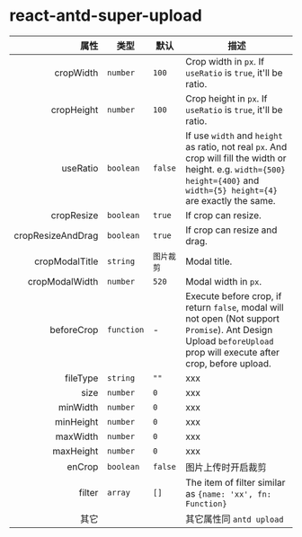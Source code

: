# react-antd-super-upload




|          属性 | 类型       | 默认       | 描述   |
| ----------------: | ---------- | ---------- | ------------- |
|         cropWidth | `number`   | `100`      | Crop width in `px`. If `useRatio` is `true`, it'll be ratio. |
|        cropHeight | `number`   | `100`      | Crop height in `px`. If `useRatio` is `true`, it'll be ratio. |
|          useRatio | `boolean`  | `false`    | If use `width` and `height` as ratio, not real `px`. And crop will fill the width or height. e.g. `width={500} height={400}` and `width={5} height={4}` are exactly the same. |
|        cropResize | `boolean`  | `true`     | If crop can resize.                                          |
| cropResizeAndDrag | `boolean`  | `true`     | If crop can resize and drag.                                 |
|    cropModalTitle | `string`   | `图片裁剪` | Modal title.                                                 |
|    cropModalWidth | `number`   | `520`      | Modal width in `px`.                                         |
|        beforeCrop | `function` | -          | Execute before crop, if return `false`, modal will not open (Not support `Promise`). Ant Design Upload `beforeUpload` prop will execute after crop, before upload. |
|         fileType | `string`   | `""`      | xxx |
|         size | `number`   | `0`      | xxx |
|         minWidth | `number`   | `0`      | xxx |
|         minHeight | `number`   | `0`      | xxx |
|         maxWidth | `number`   | `0`      | xxx |
|         maxHeight | `number`   | `0`      | xxx |
|         enCrop | `boolean`   | `false`      | 图片上传时开启裁剪 |
|         filter | `array`   | `[]`      | The item of filter similar as `{name: 'xx', fn: Function}` |
|         其它 |    |       | 其它属性同 `antd upload` |